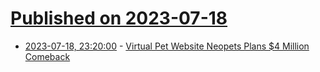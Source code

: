 # [Published on 2023-07-18](index.md)

* [2023-07-18, 23:20:00](https://games.slashdot.org/story/23/07/18/2037257/virtual-pet-website-neopets-plans-4-million-comeback?utm_source=rss1.0mainlinkanon&utm_medium=feed) - [Virtual Pet Website Neopets Plans $4 Million Comeback](https://games.slashdot.org/story/23/07/18/2037257/virtual-pet-website-neopets-plans-4-million-comeback?utm_source=rss1.0mainlinkanon&utm_medium=feed)
